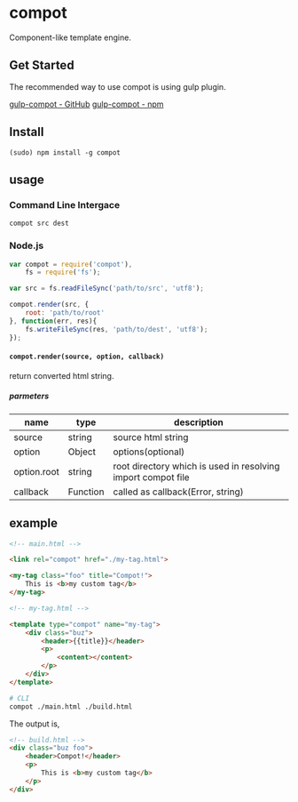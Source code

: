 # compot
Component-like template engine.

## Get Started

The recommended way to use compot is using gulp plugin.

[gulp-compot - GitHub](https://github.com/Kiikurage/gulp-compot)
[gulp-compot - npm](https://www.npmjs.com/package/gulp-compot)

## Install

```
(sudo) npm install -g compot
```

## usage

### Command Line Intergace

```
compot src dest
```

### Node.js

```js
var compot = require('compot'),
    fs = require('fs');

var src = fs.readFileSync('path/to/src', 'utf8');

compot.render(src, {
    root: 'path/to/root'
}, function(err, res){
    fs.writeFileSync(res, 'path/to/dest', 'utf8');
});
```

#### `compot.render(source, option, callback)`
return converted html string.

##### parmeters

name        | type     | description
----------- | -------- | ------------------------------------------------------------
source      | string   | source html string
option      | Object   | options(optional)
option.root | string   | root directory which is used in resolving import compot file
callback    | Function | called as callback(Error, string)

## example

```html
<!-- main.html -->

<link rel="compot" href="./my-tag.html">

<my-tag class="foo" title="Compot!">
    This is <b>my custom tag</b>
</my-tag>
```

```html
<!-- my-tag.html -->

<template type="compot" name="my-tag">
    <div class="buz">
        <header>{{title}}</header>
        <p>
            <content></content>
        </p>
    </div>
</template>
```

```bash
# CLI
compot ./main.html ./build.html
```

The output is,

```html
<!-- build.html -->
<div class="buz foo">
    <header>Compot!</header>
    <p>
        This is <b>my custom tag</b>
    </p>
</div>
```
